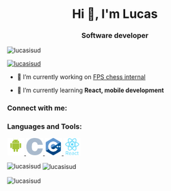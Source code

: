 <h1 align="center">Hi 👋, I'm Lucas</h1>
<h3 align="center">Software developer</h3>

<p align="left"> <img src="https://komarev.com/ghpvc/?username=lucasisud&label=Profile%20views&color=0e75b6&style=flat" alt="lucasisud" /> </p>

<p align="left"> <a href="https://github.com/ryo-ma/github-profile-trophy"><img src="https://github-profile-trophy.vercel.app/?username=lucasisud" alt="lucasisud" /></a> </p>

- 🔭 I’m currently working on [FPS chess internal](https://github.com/lucasisud/Fps-chess-cheat)

- 🌱 I’m currently learning **React, mobile development**

<h3 align="left">Connect with me:</h3>
<p align="left">
</p>

<h3 align="left">Languages and Tools:</h3>
<p align="left"> <a href="https://developer.android.com" target="_blank" rel="noreferrer"> <img src="https://raw.githubusercontent.com/devicons/devicon/master/icons/android/android-original-wordmark.svg" alt="android" width="40" height="40"/> </a> <a href="https://www.cprogramming.com/" target="_blank" rel="noreferrer"> <img src="https://raw.githubusercontent.com/devicons/devicon/master/icons/c/c-original.svg" alt="c" width="40" height="40"/> </a> <a href="https://www.w3schools.com/cpp/" target="_blank" rel="noreferrer"> <img src="https://raw.githubusercontent.com/devicons/devicon/master/icons/cplusplus/cplusplus-original.svg" alt="cplusplus" width="40" height="40"/> </a> <a href="https://reactjs.org/" target="_blank" rel="noreferrer"> <img src="https://raw.githubusercontent.com/devicons/devicon/master/icons/react/react-original-wordmark.svg" alt="react" width="40" height="40"/> </a> </p>

<p><img align="left" src="https://github-readme-stats.vercel.app/api/top-langs?username=lucasisud&show_icons=true&locale=en&layout=compact" alt="lucasisud" /></p>

<p>&nbsp;<img align="center" src="https://github-readme-stats.vercel.app/api?username=lucasisud&show_icons=true&locale=en" alt="lucasisud" /></p>

<p><img align="center" src="https://github-readme-streak-stats.herokuapp.com/?user=lucasisud&" alt="lucasisud" /></p>
